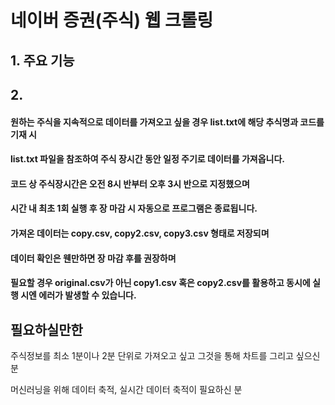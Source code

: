 # 네이버 증권(주식) 웹 크롤링

## 1. 주요 기능





## 2. 
#### 원하는 주식을 지속적으로 데이터를 가져오고 싶을 경우 list.txt에 해당 추식명과 코드를 기재 시
#### list.txt 파일을 참조하여 주식 장시간 동안 일정 주기로 데이터를 가져옵니다.
#### 코드 상 주식장시간은 오전 8시 반부터 오후 3시 반으로 지정했으며
#### 시간 내 최초 1회 실행 후 장 마감 시 자동으로 프로그램은 종료됩니다.
#### 가져온 데이터는 copy.csv, copy2.csv, copy3.csv 형태로 저장되며
#### 데이터 확인은 웬만하면 장 마감 후를 권장하며
#### 필요할 경우 original.csv가 아닌 copy1.csv 혹은 copy2.csv를 활용하고 동시에 실행 시엔 에러가 발생할 수 있습니다.

## 필요하실만한 

주식정보를 최소 1분이나 2분 단위로 가져오고 싶고 그것을 통해 차트를 그리고 싶으신 분

머신러닝을 위해 데이터 축적, 실시간 데이터 축적이 필요하신 분
